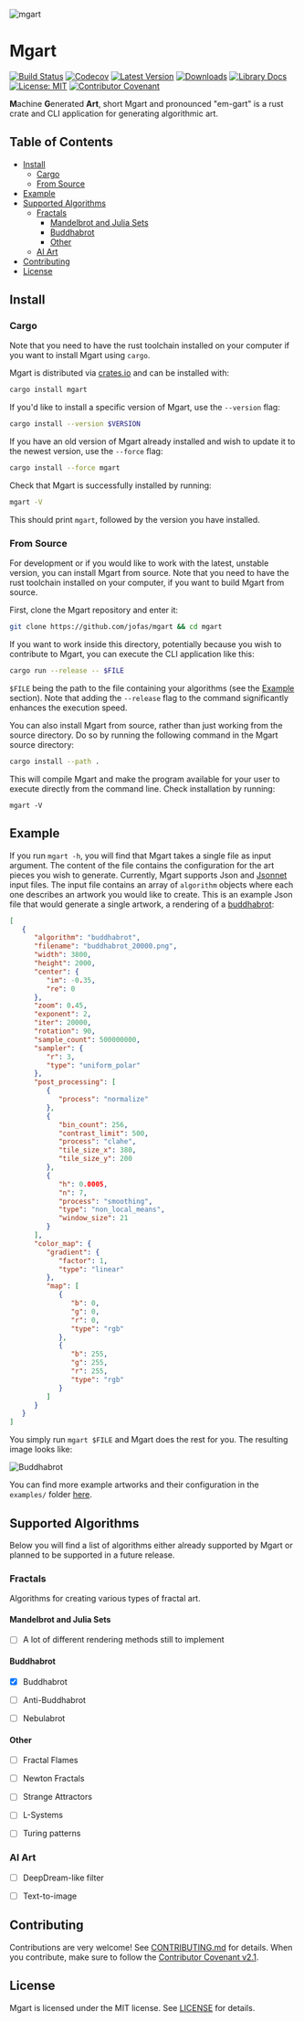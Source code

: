 ![mgart](static/icon.svg)

# Mgart

[![Build Status](https://github.com/jofas/mgart/actions/workflows/build.yml/badge.svg)](https://github.com/jofas/mgart/actions/workflows/build.yml)
[![Codecov](https://codecov.io/gh/jofas/mgart/branch/main/graph/badge.svg?token=69YKZ1JIBK)](https://codecov.io/gh/jofas/mgart)
[![Latest Version](https://img.shields.io/crates/v/mgart.svg)](https://crates.io/crates/mgart)
[![Downloads](https://img.shields.io/crates/d/mgart?label=downloads)](https://crates.io/crates/mgart)
[![Library Docs](https://img.shields.io/badge/library_docs-latest-blue.svg)](https://docs.rs/mgart/latest/mgart)
[![License: MIT](https://img.shields.io/badge/License-MIT-blue.svg)](https://opensource.org/licenses/MIT)
[![Contributor Covenant](https://img.shields.io/badge/Contributor%20Covenant-2.1-4baaaa.svg)](CODE_OF_CONDUCT.md) 


**M**achine **G**enerated **Art**, short Mgart and pronounced 
"em-gart" is a rust crate and CLI application for generating 
algorithmic art.

## Table of Contents

<!--ts-->
   * [Install](#install)
      * [Cargo](#cargo)
      * [From Source](#from-source)
   * [Example](#example)
   * [Supported Algorithms](#supported-algorithms)
      * [Fractals](#fractals)
         * [Mandelbrot and Julia Sets](#mandelbrot-and-julia-sets)
         * [Buddhabrot](#buddhabrot)
         * [Other](#other)
      * [AI Art](#ai-art)
   * [Contributing](#contributing)
   * [License](#license)
<!--te-->

## Install

### Cargo

Note that you need to have the rust toolchain installed on your
computer if you want to install Mgart using `cargo`.

Mgart is distributed via [crates.io](https://crates.io) and can be 
installed with:

```bash
cargo install mgart
```

If you'd like to install a specific version of Mgart, use the
`--version` flag:

```bash
cargo install --version $VERSION
```

If you have an old version of Mgart already installed and wish to 
update it to the newest version, use the `--force` flag:

```bash
cargo install --force mgart
```

Check that Mgart is successfully installed by running:

```bash
mgart -V
```

This should print `mgart`, followed by the version you have installed.


### From Source

For development or if you would like to work with the latest, unstable
version, you can install Mgart from source. 
Note that you need to have the rust toolchain installed on your 
computer, if you want to build Mgart from source.

First, clone the Mgart repository and enter it:

```bash
git clone https://github.com/jofas/mgart && cd mgart
```

If you want to work inside this directory, potentially because you
wish to contribute to Mgart, you can execute the CLI application
like this:

```bash
cargo run --release -- $FILE
```

`$FILE` being the path to the file containing your algorithms (see the
[Example](#example) section).
Note that adding the `--release` flag to the command significantly
enhances the execution speed.

You can also install Mgart from source, rather than just working from
the source directory.
Do so by running the following command in the Mgart source directory:

```bash
cargo install --path .
```

This will compile Mgart and make the program available for your user 
to execute directly from the command line.
Check installation by running:

```
mgart -V
```


## Example

If you run `mgart -h`, you will find that Mgart takes a single file as
input argument.
The content of the file contains the configuration for the art
pieces you wish to generate.
Currently, Mgart supports Json and [Jsonnet](https://jsonnet.org/) 
input files.
The input file contains an array of `algorithm` objects where each one
describes an artwork you would like to create.
This is an example Json file that would generate a single artwork, a 
rendering of a [buddhabrot](https://en.wikipedia.org/wiki/Buddhabrot):

```json
[
   {
      "algorithm": "buddhabrot",
      "filename": "buddhabrot_20000.png",
      "width": 3800,
      "height": 2000,
      "center": {
         "im": -0.35,
         "re": 0
      },
      "zoom": 0.45,
      "exponent": 2,
      "iter": 20000,
      "rotation": 90,
      "sample_count": 500000000,
      "sampler": {
         "r": 3,
         "type": "uniform_polar"
      },
      "post_processing": [
         {
            "process": "normalize"
         },
         {
            "bin_count": 256,
            "contrast_limit": 500,
            "process": "clahe",
            "tile_size_x": 380,
            "tile_size_y": 200
         },
         {
            "h": 0.0005,
            "n": 7,
            "process": "smoothing",
            "type": "non_local_means",
            "window_size": 21
         }
      ],
      "color_map": {
         "gradient": {
            "factor": 1,
            "type": "linear"
         },
         "map": [
            {
               "b": 0,
               "g": 0,
               "r": 0,
               "type": "rgb"
            },
            {
               "b": 255,
               "g": 255,
               "r": 255,
               "type": "rgb"
            }
         ]
      }
   }
]
```

You simply run `mgart $FILE` and Mgart does the rest for you.
The resulting image looks like:

![Buddhabrot](examples/buddhabrot/greyscale/buddhabrot_20000.png)

You can find more example artworks and their configuration in the 
`examples/` folder [here](https://github.com/jofas/mgart).


## Supported Algorithms

Below you will find a list of algorithms either already supported by
Mgart or planned to be supported in a future release.

### Fractals

Algorithms for creating various types of fractal art.

#### Mandelbrot and Julia Sets

* [ ] A lot of different rendering methods still to implement

#### Buddhabrot

* [x] Buddhabrot

* [ ] Anti-Buddhabrot

* [ ] Nebulabrot

#### Other

* [ ] Fractal Flames

* [ ] Newton Fractals

* [ ] Strange Attractors

* [ ] L-Systems

* [ ] Turing patterns

### AI Art

* [ ] DeepDream-like filter

* [ ] Text-to-image


## Contributing

Contributions are very welcome! See [CONTRIBUTING.md](CONTRIBUTING.md)
for details.
When you contribute, make sure to follow the 
[Contributor Covenant v2.1](CODE_OF_CONDUCT.md).


## License

Mgart is licensed under the MIT license.
See [LICENSE](LICENSE) for details.
